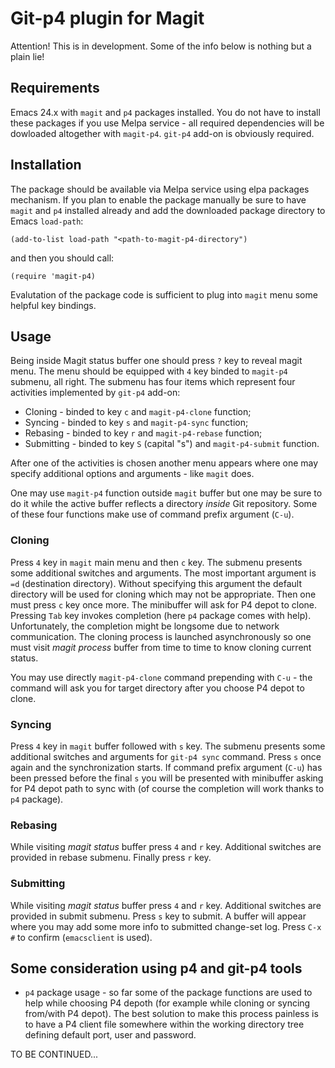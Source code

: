 # Git-p4 plugin for Magit #

Attention! This is in development. Some of the info below is nothing but a plain lie!

## Requirements ##

Emacs 24.x with `magit` and `p4` packages installed. You do not have to install these packages if you use Melpa service - all required dependencies will be dowloaded altogether with `magit-p4`.
`git-p4` add-on is obviously required.

## Installation ##

The package should be available via Melpa service using elpa packages mechanism.
If you plan to enable the package manually be sure to have `magit` and `p4` installed already
and add the downloaded package directory to Emacs `load-path`:

    (add-to-list load-path "<path-to-magit-p4-directory")

and then you should call:

    (require 'magit-p4)

Evalutation of the package code is sufficient to plug into `magit` menu some helpful key bindings.

## Usage ##

Being inside Magit status buffer one should press `?` key to reveal magit menu. The menu should be equipped with `4` key binded to `magit-p4` submenu, all right. The submenu has four items which represent four activities implemented by `git-p4` add-on:

* Cloning - binded to key `c` and `magit-p4-clone` function;
* Syncing - binded to key `s` and `magit-p4-sync` function;
* Rebasing - binded to key `r` and `magit-p4-rebase` function;
* Submitting - binded to key `S` (capital "s") and `magit-p4-submit` function.

After one of the activities is chosen another menu appears where one may specify additional options and arguments - like `magit` does.

One may use `magit-p4` function outside `magit` buffer but one may be sure to do it while the active buffer reflects a directory _inside_ Git repository. Some of these four functions make use of command prefix argument (`C-u`).

### Cloning ###

Press `4` key in `magit` main menu and then `c` key. The submenu presents some additional switches and arguments. The most important argument is `=d` (destination directory). Without specifying this argument the default directory will be used for cloning which may not be appropriate. Then one must press `c` key once more. The minibuffer will ask for P4 depot to clone. Pressing `Tab` key invokes completion (here `p4` package comes with help). Unfortunately, the completion might be longsome due to network communication. The cloning process is launched asynchronously so one must visit *magit process* buffer from time to time to know cloning current status.

You may use directly `magit-p4-clone` command prepending with `C-u` - the command will ask you for target directory after you choose P4 depot to clone.

### Syncing ###

Press `4` key in `magit` buffer followed with `s` key. The submenu presents some additional switches and arguments for `git-p4 sync` command. Press `s` once again and the synchronization starts. If command prefix argument (`C-u`) has been pressed before the final `s` you will be presented with minibuffer asking for P4 depot path to sync with (of course the completion will work thanks to `p4` package).

### Rebasing ###

While visiting *magit status* buffer press `4` and `r` key. Additional switches are provided in rebase submenu. Finally press `r` key.

### Submitting ###

While visiting *magit status* buffer press `4` and `r` key. Additional switches are provided in submit submenu. Press `s` key to submit. A buffer will appear where you may add some more info
to submitted change-set log. Press `C-x #` to confirm (`emacsclient` is used).

## Some consideration using p4 and git-p4 tools ##

* `p4` package usage - so far some of the package functions are used to help while choosing P4 depoth (for example while cloning or syncing from/with P4 depot). The best solution to make this process painless is to have a P4 client file somewhere within the working directory tree defining default port, user and password.

TO BE CONTINUED...
